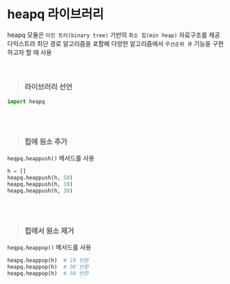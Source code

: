 # heapq 라이브러리
heapq 모듈은 ```이진 트리(binary tree)``` 기반의 ```최소 힙(min heap)``` 자료구조를 제공  
다익스트라 최단 경로 알고리즘을 포함해 다양한 알고리즘에서 ```우선순위 큐``` 기능을 구현하고자 할 때 사용  
<br><br>

> ### 라이브러리 선언
```python
import heapq
```
<br><br>

> ### 힙에 원소 추가
```heqpq.heappush()``` 메서드를 사용
```python
h = []
heapq.heappush(h, 50)
heapq.heappush(h, 10)
heapq.heappush(h, 30)
```
<br><br>

> ### 힙에서 원소 제거
```heqpq.heappop()``` 메서드를 사용
```python
heapq.heappop(h)  # 10 반환
heapq.heappop(h)  # 30 반환
heapq.heappop(h)  # 50 반환
```
